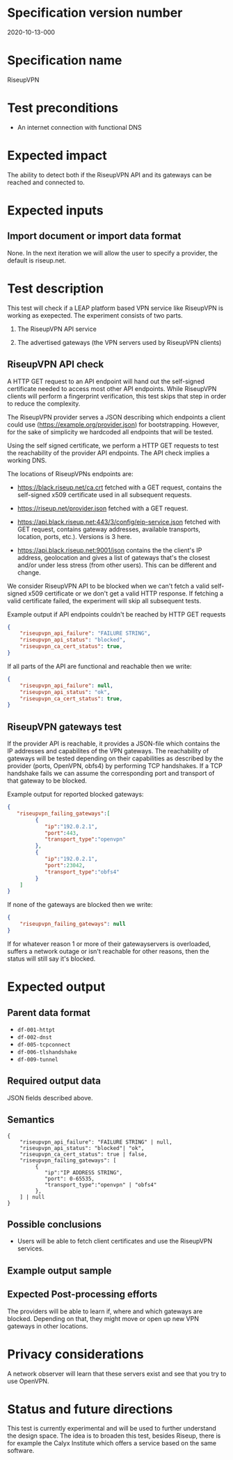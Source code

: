 # Specification version number

2020-10-13-000

# Specification name

RiseupVPN

# Test preconditions

* An internet connection with functional DNS

# Expected impact

The ability to detect both if the RiseupVPN API and its gateways can be reached and connected to.

# Expected inputs

## Import document or import data format

None. In the next iteration we will allow the user to specify a provider, the default is riseup.net.

# Test description

This test will check if a LEAP platform based VPN service like RiseupVPN is working as exepected. The experiment consists of two parts.

1. The RiseupVPN API service

2. The advertised gateways (the VPN servers used by RiseupVPN clients)

## RiseupVPN API check

A HTTP GET request to an API endpoint will hand out the self-signed certificate needed to access most other API endpoints. While RiseupVPN clients will perform a fingerprint verification, this test skips that step in order to reduce the complexity.

The RiseupVPN provider serves a JSON describing which endpoints a client could use (https://example.org/provider.json) for bootstrapping. However, for the sake of simplicity we hardcoded all endpoints that will be tested.

Using the self signed certificate, we perform a HTTP GET requests to test the reachability of the provider API endpoints. The API check implies a working DNS.

The locations of RiseupVPNs endpoints are:

* https://black.riseup.net/ca.crt fetched with a GET request, contains the self-signed x509 certificate used in all subsequent requests.

* https://riseup.net/provider.json fetched with a GET request.

* https://api.black.riseup.net:443/3/config/eip-service.json fetched with GET request, contains gateway addresses, available transports, location, ports, etc.). Versions is 3 here.

* https://api.black.riseup.net:9001/json contains the the client's IP address, geolocation and gives a list of gateways that's the closest and/or under less stress (from other users). This can be different and change.

We consider RiseupVPN API to be blocked when we can't fetch a valid self-signed x509 certificate or we don't get a valid HTTP response. If fetching a valid certificate failed, the experiment will skip all subsequent tests.

Example output if API endpoints couldn't be reached by HTTP GET requests

```json
{
    "riseupvpn_api_failure": "FAILURE STRING",
    "riseupvpn_api_status": "blocked",
    "riseupvpn_ca_cert_status": true,
}
```

If all parts of the API are functional and reachable then we write:

```json
{
    "riseupvpn_api_failure": null,
    "riseupvpn_api_status": "ok",
    "riseupvpn_ca_cert_status": true,
}
```

## RiseupVPN gateways test

If the provider API is reachable, it provides a JSON-file which contains the IP addresses and capabilites of the VPN gateways. The reachability of gateways will be tested depending on their capabilities as described by the provider (ports, OpenVPN, obfs4) by performing TCP handshakes. If a TCP handshake fails we can assume the corresponding port and transport of that gateway to be blocked.

Example output for reported blocked gateways:

```json
{
   "riseupvpn_failing_gateways":[
         {
            "ip":"192.0.2.1",
            "port":443,
            "transport_type":"openvpn"
         },
         {
            "ip":"192.0.2.1",
            "port":23042,
            "transport_type":"obfs4"
         }
    ]
}
```

If none of the gateways are blocked then we write:

```json
{
    "riseupvpn_failing_gateways": null
}
```

If for whatever reason 1 or more of their gatewayservers is overloaded, suffers a network outage or isn't reachable for other reasons, then the status will still say it's blocked.

# Expected output

## Parent data format

* `df-001-httpt`
* `df-002-dnst`
* `df-005-tcpconnect`
* `df-006-tlshandshake`
* `df-009-tunnel`

## Required output data

JSON fields described above.

## Semantics

```
{
    "riseupvpn_api_failure": "FAILURE STRING" | null,
    "riseupvpn_api_status": "blocked"| "ok",
    "riseupvpn_ca_cert_status": true | false,
    "riseupvpn_failing_gateways": [
         {
            "ip":"IP ADDRESS STRING",
            "port": 0-65535,
            "transport_type":"openvpn" | "obfs4"
         },
    ] | null
}
```

## Possible conclusions

* Users will be able to fetch client certificates and use the RiseupVPN services.

## Example output sample

## Expected Post-processing efforts

The providers will be able to learn if, where and which gateways are blocked. Depending on that, they might move or open up new VPN gateways in other locations.

# Privacy considerations

A network observer will learn that these servers exist and see that you try to use OpenVPN.

# Status and future directions

This test is currently experimental and will be used to further understand the design space. The idea is to broaden this test, besides Riseup, there is for example the Calyx Institute which offers a service based on the same software.
